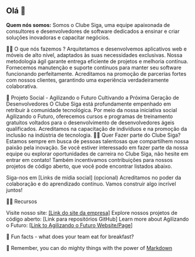 ## Olá 👋

**Quem nós somos:**
Somos o Clube Siga, uma equipe apaixonada de consultores e desenvolvedores de software dedicados a ensinar e criar soluções inovadoras e capacitar negócios.

🙋‍♀️ O que nós fazemos ?
    Arquitetamos e desenvolvemos aplicativos web e móveis de alto nível, adaptados às suas necessidades exclusivas.
    Nossa metodologia ágil garante entrega eficiente de projetos e melhoria contínua.
    Fornecemos manutenção e suporte contínuos para manter seu software funcionando perfeitamente.
    Acreditamos na promoção de parcerias fortes com nossos clientes, garantindo uma experiência verdadeiramente colaborativa.

🌈 Projeto Social - Agilizando o Futuro
    Cultivando a Próxima Geração de Desenvolvedores
    O Clube Siga está profundamente empenhado em retribuir à comunidade tecnológica. Por meio da nossa iniciativa social Agilizando o Futuro, oferecemos cursos e programas de treinamento gratuitos voltados para o desenvolvimento de desenvolvedores ágeis qualificados. Acreditamos na capacitação de indivíduos e na promoção da inclusão na indústria de tecnologia.
👩‍💻 Quer Fazer parte do Clube Siga?
    Estamos sempre em busca de pessoas talentosas que compartilhem nossa paixão pela inovação. Se você estiver interessado em fazer parte da nossa equipe ou explorar oportunidades de carreira no Clube Siga, não hesite em entrar em contato! Também incentivamos contribuições para nossos projetos de código aberto, que você pode encontrar listados abaixo.

    

  Siga-nos em [Links de mídia social] (opcional)
  Acreditamos no poder da colaboração e do aprendizado contínuo. Vamos construir algo incrível juntos!
    
👩‍💻 Recursos
    
  Visite nosso site: [[Link do site da empresa]](https://clubesiga.com.br/)
  Explore nossos projetos de código aberto: [Link para repositórios GitHub]
  Learn more about Agilizando o Futuro: [[Link to Agilizando o Futuro Website/Page](https://agilizando.clubesiga.com.br/)]
  
🍿 Fun facts - what does your team eat for breakfast?

🧙 Remember, you can do mighty things with the power of [Markdown](https://docs.github.com/github/writing-on-github/getting-started-with-writing-and-formatting-on-github/basic-writing-and-formatting-syntax)
